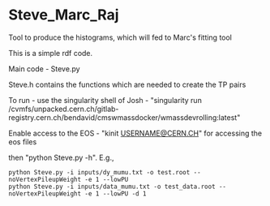 # Steve_Marc_Raj
Tool to produce the histograms, which will fed to Marc's fitting tool 


This is a simple rdf code.

Main code - Steve.py

Steve.h contains the functions which are needed to create the TP pairs

To run - use the singularity shell of Josh - "singularity run /cvmfs/unpacked.cern.ch/gitlab-registry.cern.ch/bendavid/cmswmassdocker/wmassdevrolling\:latest"

Enable access to the EOS - "kinit USERNAME@CERN.CH" for accessing the eos files

then "python Steve.py -h". E.g.,

```
python Steve.py -i inputs/dy_mumu.txt -o test.root --noVertexPileupWeight -e 1 --lowPU
python Steve.py -i inputs/data_mumu.txt -o test_data.root --noVertexPileupWeight -e 1 --lowPU -d 1
```
